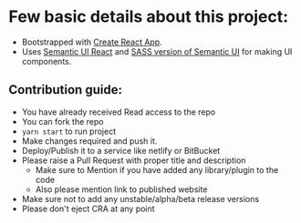 # Few basic details about this project:

* Bootstrapped with [Create React App](https://github.com/facebook/create-react-app).
* Uses [Semantic UI React](https://react.semantic-ui.com/) and [SASS version of Semantic UI](https://github.com/aniftyco/semantic-ui-sass) for making UI components.

## Contribution guide:

* You have already received Read access to the repo
* You can fork the repo
* `yarn start` to run project
* Make changes required and push it.
* Deploy/Publish it to a service like netlify or BitBucket
* Please raise a Pull Request with proper title and description
	* Make sure to Mention if you have added any library/plugin to the code
	* Also please mention link to published website
* Make sure not to add any unstable/alpha/beta release versions
* Please don't eject CRA at any point
